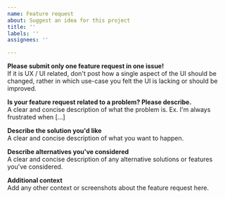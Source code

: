 ```yaml
---
name: Feature request
about: Suggest an idea for this project
title: ''
labels: ''
assignees: ''

---
```


**Please submit only one feature request in one issue!**  
If it is UX / UI related, don't post how a single aspect of the UI should be changed, rather in which use-case you felt
the UI is lacking or should be improved.

**Is your feature request related to a problem? Please describe.**  
A clear and concise description of what the problem is. Ex. I'm always frustrated when [...]

**Describe the solution you'd like**  
A clear and concise description of what you want to happen.

**Describe alternatives you've considered**  
A clear and concise description of any alternative solutions or features you've considered.

**Additional context**  
Add any other context or screenshots about the feature request here.
